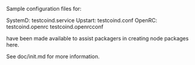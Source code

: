 Sample configuration files for:

SystemD: testcoind.service
Upstart: testcoind.conf
OpenRC:  testcoind.openrc
         testcoind.openrcconf

have been made available to assist packagers in creating node packages here.

See doc/init.md for more information.
